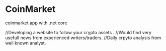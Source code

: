 # CoinMarket
coinmarket app with .net core

//Developing a website to follow your crypto assets .
//Would find very usefull news from experienced writers/traders.
//Daily crpyto analysis from well known analyst.
